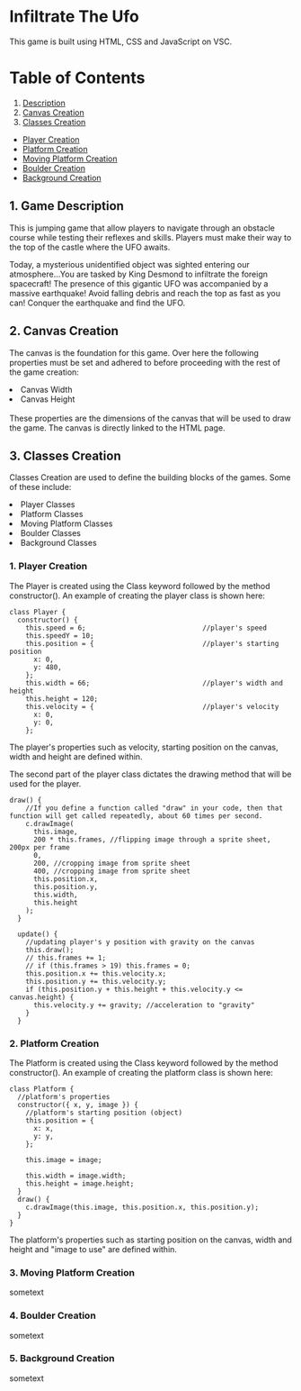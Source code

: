 # Infiltrate The Ufo
This game is built using HTML, CSS and JavaScript on VSC.
# Table of Contents

1. [ Description ](#desc)
2. [ Canvas Creation ](#canvas)
3. [ Classes Creation ](#classescreation)
* [Player Creation](#playercreation)
* [Platform Creation](#platformcreation)
* [Moving Platform Creation](#movingplatformcreation)
* [Boulder Creation](#bouldercreation)
* [Background Creation](#backgroundcreation)


<a name="desc"></a>
## 1. Game Description
This is jumping game that allow players to navigate through an obstacle course while testing their reflexes and skills. Players must make their way to the top of the castle where the UFO awaits.

Today, a mysterious unidentified object was sighted entering our atmosphere...You are tasked by King Desmond to infiltrate the foreign spacecraft! The presence of this gigantic UFO was accompanied by a massive earthquake! Avoid falling debris and reach the top as fast as you can! Conquer the earthquake and find the UFO.

<a name="canvas"></a>
## 2. Canvas Creation

The canvas is the foundation for this game. Over here the following properties must be set and adhered to before proceeding with the rest of the game creation:
<li>Canvas Width</li>
<li>Canvas Height</li>
<br>
These properties are the dimensions of the canvas that will be used to draw the game. The canvas is directly linked to the HTML page.


<a name="classescreation"></a>
## 3. Classes Creation
<p>Classes Creation are used to define the building blocks of the games. Some of these include:</p>
<li>Player Classes</li>
<li>Platform Classes</li>
<li>Moving Platform Classes</li>
<li>Boulder Classes</li>
<li>Background Classes</li>

<a name="playercreation"></a>
<h3>1. Player Creation</h3>
<p>The Player is created using the Class keyword followed by the method constructor(). An example of creating the player class is shown here:

```
class Player {
  constructor() {
    this.speed = 6;                             //player's speed
    this.speedY = 10;
    this.position = {                           //player's starting position
      x: 0,
      y: 480,
    };
    this.width = 66;                            //player's width and height
    this.height = 120;
    this.velocity = {                           //player's velocity
      x: 0,
      y: 0,
    };
```

<p>The player's properties such as velocity, starting position on the canvas, width and height are defined within.</p>

<p>The second part of the player class dictates the drawing method that will be used for the player.</p>

```
draw() {
    //If you define a function called "draw" in your code, then that function will get called repeatedly, about 60 times per second.
    c.drawImage(
      this.image,
      200 * this.frames, //flipping image through a sprite sheet, 200px per frame
      0,
      200, //cropping image from sprite sheet
      400, //cropping image from sprite sheet
      this.position.x,
      this.position.y,
      this.width,
      this.height
    );
  }

  update() {
    //updating player's y position with gravity on the canvas
    this.draw();
    // this.frames += 1;
    // if (this.frames > 19) this.frames = 0;
    this.position.x += this.velocity.x;
    this.position.y += this.velocity.y;
    if (this.position.y + this.height + this.velocity.y <= canvas.height) {
      this.velocity.y += gravity; //acceleration to "gravity"
    }
  }
  ```

<a name="platformcreation"></a>
<h3>2. Platform Creation</h3>

<p>The Platform is created using the Class keyword followed by the method constructor(). An example of creating the platform class is shown here:

```
class Platform {
  //platform's properties
  constructor({ x, y, image }) {
    //platform's starting position (object)
    this.position = {
      x: x,
      y: y,
    };

    this.image = image;

    this.width = image.width;
    this.height = image.height;
  }
  draw() {
    c.drawImage(this.image, this.position.x, this.position.y);
  }
}
```

<p>The platform's properties such as starting position on the canvas, width and height and "image to use" are defined within.</p>


<a name="movingplatformcreation"></a>
<h3>3. Moving Platform Creation</h3>

sometext

<a name="bouldercreation"></a>
<h3>4. Boulder Creation</h3>

sometext

<a name="backgroundcreation"></a>
<h3>5. Background Creation</h3>

sometext
